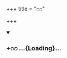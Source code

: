 +++
title = "೧೧"

+++

<div class="js_include" includetitle="true" newlevelforh1="3" unfilled url="/mahAbhAratam/kAvyam/bhAShAntaram/kn/kumAra-vyAsa-bhArata/vishvAsa-prastuti/04_virATa/11/_index.md">
<details open><summary><h3>+೧೧ ...{Loading}...</h3></summary>
</details>
</div>